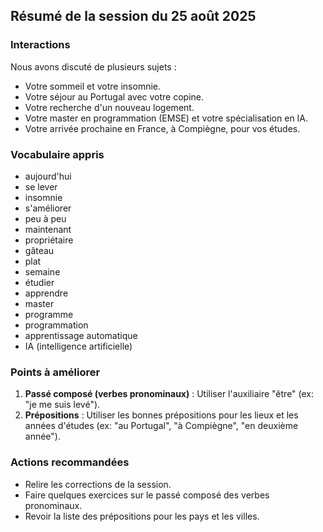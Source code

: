 ## Résumé de la session du 25 août 2025

### Interactions

Nous avons discuté de plusieurs sujets :
*   Votre sommeil et votre insomnie.
*   Votre séjour au Portugal avec votre copine.
*   Votre recherche d'un nouveau logement.
*   Votre master en programmation (EMSE) et votre spécialisation en IA.
*   Votre arrivée prochaine en France, à Compiègne, pour vos études.

### Vocabulaire appris

*   aujourd'hui
*   se lever
*   insomnie
*   s'améliorer
*   peu à peu
*   maintenant
*   propriétaire
*   gâteau
*   plat
*   semaine
*   étudier
*   apprendre
*   master
*   programme
*   programmation
*   apprentissage automatique
*   IA (intelligence artificielle)

### Points à améliorer

1.  **Passé composé (verbes pronominaux)** : Utiliser l'auxiliaire "être" (ex: "je me suis levé").
2.  **Prépositions** : Utiliser les bonnes prépositions pour les lieux et les années d'études (ex: "au Portugal", "à Compiègne", "en deuxième année").

### Actions recommandées

*   Relire les corrections de la session.
*   Faire quelques exercices sur le passé composé des verbes pronominaux.
*   Revoir la liste des prépositions pour les pays et les villes.
